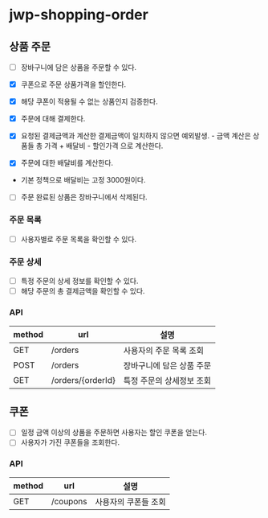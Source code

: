 # jwp-shopping-order

## 상품 주문
 - [ ] 장바구니에 담은 상품을 주문할 수 있다.
  - [x] 쿠폰으로 주문 상품가격을 할인한다.
   - [x] 해당 쿠폰이 적용될 수 없는 상품인지 검증한다.
  - [x] 주문에 대해 결제한다.
   - [x] 요청된 결제금액과 계산한 결제금액이 일치하지 않으면 예외발생.
    - 금액 계산은 상품들 총 가격 + 배달비 - 할인가격 으로 계산한다.

  - [x] 주문에 대한 배달비를 계산한다. 
   - 기본 정책으로 배달비는 고정 3000원이다. 
  - [ ] 주문 완료된 상품은 장바구니에서 삭제된다. 

### 주문 목록
- [ ] 사용자별로 주문 목록을 확인할 수 있다.

### 주문 상세
- [ ] 특정 주문의 상세 정보를 확인할 수 있다.
- [ ] 해당 주문의 총 결제금액을 확인할 수 있다.

### API
|  method | url               | 설명             |
|---------|-------------------|----------------|
| GET     | /orders           | 사용자의 주문 목록 조회  |
| POST    | /orders           | 장바구니에 담은 상품 주문 |
| GET     | /orders/{orderId} | 특정 주문의 상세정보 조회 |

## 쿠폰
 - [ ] 일정 금액 이상의 상품을 주문하면 사용자는 할인 쿠폰을 얻는다.
 - [ ] 사용자가 가진 쿠폰들을 조회한다.
### API
|  method | url      | 설명          |
|---------|----------|-------------|
| GET     | /coupons | 사용자의 쿠폰들 조회 |


